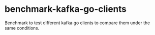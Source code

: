 # benchmark-kafka-go-clients
Benchmark to test different kafka go clients to compare them under the same conditions.
